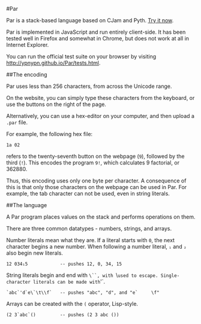 #Par

Par is a stack-based language based on CJam and Pyth. <a href="http://ypnypn.github.io/Par/index.html">Try it now</a>.

Par is implemented in JavaScript and run entirely client-side. It has been tested well in Firefox and somewhat in Chrome, but does not work at all in Internet Explorer.

You can run the official test suite on your browser by visiting http://ypnypn.github.io/Par/tests.html.

##The encoding

Par uses less than 256 characters, from across the Unicode range.    

On the website, you can simply type these characters from the keyboard, or use the buttons on the right of the page.    

Alternatively, you can use a hex-editor on your computer, and then upload a `.par` file.    

For example, the following hex file:    

    1a 02

refers to the twenty-seventh button on the webpage (`9`), followed by the third (`!`). This encodes the program `9!`, which calculates 9 factorial, or 362880.    

Thus, this encoding uses only one byte per character. A consequence of this is that only those characters on the webpage can be used in Par. For example, the tab character can not be used, even in string literals.    

##The language

A Par program places values on the stack and performs operations on them.    

There are three common datatypes - numbers, strings, and arrays.    

Number literals mean what they are. If a literal starts with <code>0</code>, the next character begins a new number. When following a number literal, `₁` and `₂` also begin new literals.    

    12 034₁5            -- pushes 12, 0, 34, 15

String literals begin and end with `\``, with `\\` used to escape. Single-character literals can be made with `'`.

    `abc`'d`e\`\t\\f`   -- pushes "abc", "d", and "e`     \f"
	
Arrays can be created with the `(` operator, Lisp-style.    

    (2 3`abc`()         -- pushes (2 3 abc ())